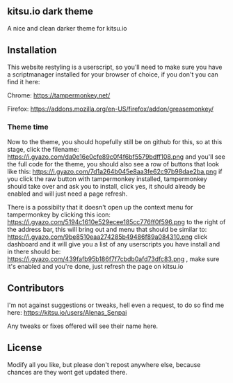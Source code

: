 ## kitsu.io dark theme

A nice and clean darker theme for kitsu.io

## Installation

This website restyling is a userscript, so you'll need to make sure you have a scriptmanager installed for your browser of choice, if you don't you can find it here:

Chrome: https://tampermonkey.net/ 

Firefox: https://addons.mozilla.org/en-US/firefox/addon/greasemonkey/

### Theme time

Now to the theme, you should hopefully still be on github for this, so at this stage, click the filename: https://i.gyazo.com/da0e16e0cfe89c0f4f6bf5579bdff108.png and you'll see the full code for
 the theme, you should also see a row of buttons that look like this: https://i.gyazo.com/7d1a264b045e8aa3fe62c97b98dae2ba.png if you click the raw button with tampermonkey installed, tampermonkey
 should take over and ask you to install, click yes, it should already be enabled and will just need a page refresh.
 
 There is a possibilty that it doesn't open up the context menu for tampermonkey by clicking this 
 icon: https://i.gyazo.com/5194c1610e529ecee185cc776ff0f596.png to the right of the address bar, this will bring out and menu that should be similar to: https://i.gyazo.com/9be8510eaa274285b49486f89a084310.png 
 click dashboard and it will give you a list of any userscripts you have install and in there should be: https://i.gyazo.com/439fafb95b186f7f7cbdb0afd73dfc83.png , make sure it's enabled and you're done, 
 just refresh the page on kitsu.io

## Contributors

I'm not against suggestions or tweaks, hell even a request, to do so find me here: https://kitsu.io/users/Alenas_Senpai

Any tweaks or fixes offered will see their name here.

## License

Modify all you like, but please don't repost anywhere else, because chances are they wont get updated there.
